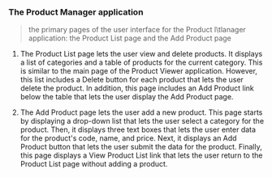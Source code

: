 ### The Product Manager application
> the primary pages of the user interface for the
Product l\tlanager application: the Product List page and the Add Product page

1. The Product List page lets the user view and delete products. It displays a
list of categories and a table of products for the current category. This is similar
to the main page of the Product Viewer application. However, this list includes a
Delete button for each product that lets the user delete the product. In addition,
this page includes an Add Product link below the table that lets the user display
the Add Product page.

2. The Add Product page lets the user add a new product. This page starts by
displaying a drop-down list that lets the user select a category for the product.
Then, it displays three text boxes that lets the user enter data for the product's
code, name, and price. Next, it displays an Add Product button that lets the user
submit the data for the product. Finally, this page displays a View Product List
link that lets the user return to the Product List page without adding a product.